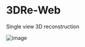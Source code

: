 # 3DRe-Web
Single view 3D reconstruction

![image](https://github.com/chicleee/3DRe-Web/blob/main/demo.gif )   
